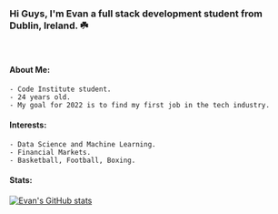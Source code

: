 ### Hi Guys, I'm Evan a full stack development student from Dublin, Ireland. ☘️
<br>

#### About Me: 
    - Code Institute student. 
    - 24 years old. 
    - My goal for 2022 is to find my first job in the tech industry.
#### Interests:
    - Data Science and Machine Learning. 
    - Financial Markets. 
    - Basketball, Football, Boxing. 
#### Stats:

[![Evan's GitHub stats](https://github-readme-stats.vercel.app/api?username=Evan2022)](https://github.com/anuraghazra/github-readme-stats)
<br>
